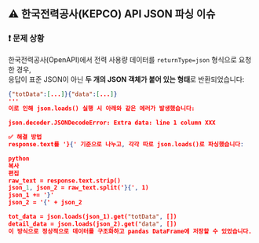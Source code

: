 ## ⚠️ 한국전력공사(KEPCO) API JSON 파싱 이슈

### ❗ 문제 상황
한국전력공사(OpenAPI)에서 전력 사용량 데이터를 `returnType=json` 형식으로 요청한 경우,  
응답이 표준 JSON이 아닌 **두 개의 JSON 객체가 붙어 있는 형태**로 반환되었습니다:

```json
{"totData":[...]}{"data":[...]}
'''
이로 인해 json.loads() 실행 시 아래와 같은 에러가 발생했습니다:

json.decoder.JSONDecodeError: Extra data: line 1 column XXX

✅ 해결 방법
response.text를 '}{' 기준으로 나누고, 각각 따로 json.loads()로 파싱했습니다:

python
복사
편집
raw_text = response.text.strip()
json_1, json_2 = raw_text.split('}{', 1)
json_1 += '}'
json_2 = '{' + json_2

tot_data = json.loads(json_1).get("totData", [])
detail_data = json.loads(json_2).get("data", [])
이 방식으로 정상적으로 데이터를 구조화하고 pandas DataFrame에 저장할 수 있었습니다.
